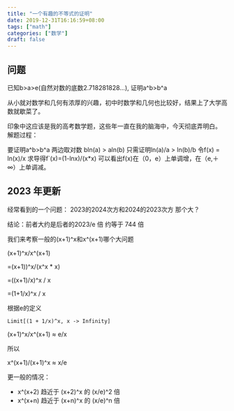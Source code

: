 ```yaml
---
title: "一个有趣的不等式的证明"
date: 2019-12-31T16:16:59+08:00
tags: ["math"]
categories: ["数学"]
draft: false
---
```

## 问题
已知b>a>e(自然对数的底数2.718281828…), 证明a^b>b^a<!--more-->

从小就对数学和几何有浓厚的兴趣，初中时数学和几何也比较好，结果上了大学高数就歇菜了。

印象中这应该是我的高考数学题，这些年一直在我的脑海中，今天彻底弄明白。 解题过程：

要证明a^b>b^a 两边取对数 bln(a) > aln(b) 只需证明ln(a)/a > ln(b)/b 令f(x) = ln(x)/x 求导得f`(x)=(1-lnx)/(x*x) 可以看出f(x)在（0，e）上单调增，在（e,＋∞）上单调减。

## 2023 年更新
经常看到的一个问题：
2023的2024次方和2024的2023次方 那个大？

结论：前者大约是后者的2023/e 倍 约等于 744 倍   

我们来考察一般的(x+1)^x和x^(x+1)哪个大问题

(x+1)^x/x^(x+1)

=(x+1))^x/(x^x * x)

=((x+1)/x)^x / x

=(1+1/x)^x / x


根据e的定义
```
Limit[(1 + 1/x)^x, x -> Infinity]
```

(x+1)^x/x^(x+1) ≈ e/x

所以 

x^(x+1)/(x+1)^x ≈ x/e

更一般的情况：
* x^(x+2) 趋近于 (x+2)^x 的 (x/e)^2 倍
* x^(x+n) 趋近于 (x+n)^x 的 (x/e)^n 倍

